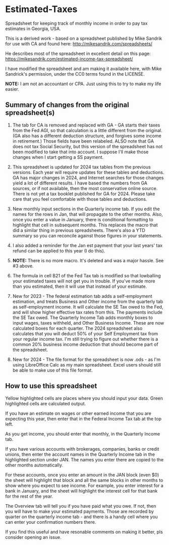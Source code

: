 # Estimated-Taxes
Spreadsheet for keeping track of monthly income in order to pay tax estimates in Georgia, USA.

This is a derived work - based on a spreadsheet published by Mike Sandrik for use with CA and found here:
http://mikesandrik.com/spreadsheets/

He describes most of the spreadsheet in excellent detail on this page:
https://mikesandrik.com/estimated-income-tax-spreadsheet/

I have modified the spreadsheet  and am making it available here, with Mike Sandrick's permission, under the CC0 terms found in the LICENSE.

**NOTE:**  I am not an accountant or CPA.  Just using this to try to make my life easier.

## Summary of changes from the original spreadsheet(s)

1) The tab for CA is removed and replaced with GA - GA starts their taxes from the Fed AGI, so that calculation is a little different from the original.  (GA also has a different deduction structure, and forgives some income in retirement.)  Those fields have been relabeled.   ALSO note that GA does not tax Social Security, but this version of the spreadsheet has not been modified to take that into account.  I suppose I'll make those changes when I start getting a SS payment.

2) This spreadsheet is updated for 2024 tax tables from the previous versions.   Each year will require updates for these tables and deductions.  GA has major changes in 2024, and Internet searches for those changes yield a lot of different results.  I have based the numbers from GA sources, or if not available, then the most conservative online source. There is not yet a tax booklet published for GA for 2024.  Please take care that you feel comfortable with those tables and deductions.

3) New monthly input sections in the Quarterly income tab.  If you edit the names for the rows in Jan, that will propagate to the other months.  Also, once you enter a value in January, there is conditional formatting to highlight that cell in subsequent months.  This replaces the macro that did a similar thing in previous spreadsheets. There's also a YTD summary so you can reconcile against those figures in your statements.

4) I also added a reminder for the Jan est payment that your last years' tax refund can be applied to this year (I do this).  

5) **NOTE:** There is no more macro.  It's deleted and was a major hassle.  See #3 above.

6) The formula in cell B21 of the Fed Tax tab  is modified so that lowballing your estimated taxes will not get you in trouble.  If you've made more than you estimated, then it will use that instead of your estimate.  

7) New for 2023 - The federal estimation tab adds a self-employment estimation, and treats Business and Other income from the quarterly tab as self-employment income.  It will calculate  the SE Tax owed to the Fed, and will show higher effective tax rates from this.  The payments include the SE Tax owed.   The Quarterly Income Tab adds monthly boxes to input wages, taxes withheld, and Other Business Income.  These are now calculated boxes for each quarter.  The 2024 spreadsheet also calculates that you will deduct 50% of your Self Employment tax from your regular income tax.  I'm still trying to figure out whether there is a common 20% business income deduction that should become part of the spreadsheet.

8) New for 2024 - The file format for the spreadsheet is now .ods - as I'm using LibreOffice Calc as my main spreadsheet.  Excel users should still be able to make use of this file format.

## How to use this spreadsheet

Yellow highlighted cells are places where you should input your data.  Green highlighted cells are calculated output.  

If you have an estimate on wages or other earned income that you are expecting this year, then enter that in the Federal Income Tax tab at the top left.

As you get income, you should enter that monthly, in the Quarterly Income tab.  

If you have various accounts with brokerages, companies, banks or credit unions, then enter the account names in the Quarterly Income tab in the highlighted section under JAN.   The names you enter there are copied to the other months automatically.

For these accounts, once you enter an amount in the JAN block (even $0) the sheet will highlight that block and all the same blocks in other months to show where you expect to see income.   For example, you enter interest for a bank in January, and the sheet will highlight the interest cell for that bank for the rest of the year.

The Overview tab will tell you if you have paid what you owe.  If not, then you will have to make your estimated payments.  Those are recorded by quarter on the quarterly income tab - and there is a handy cell where you can enter your confirmation numbers there.

If you find this useful and have resonable comments on making it better, pls consider opening an issue.
